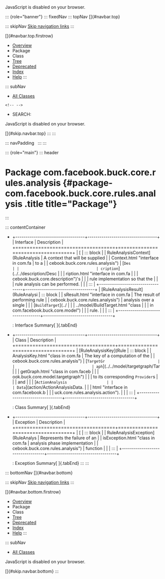 <div>

JavaScript is disabled on your browser.

</div>

::: {role="banner"}
::: fixedNav
::: topNav
[]{#navbar.top}

::: skipNav
[Skip navigation links](#skip.navbar.top "Skip navigation links")
:::

[]{#navbar.top.firstrow}

-   [Overview](../../../../../../index.html)
-   Package
-   Class
-   [Tree](package-tree.html)
-   [Deprecated](../../../../../../deprecated-list.html)
-   [Index](../../../../../../index-all.html)
-   [Help](../../../../../../help-doc.html)
:::

::: subNav
-   [All Classes](../../../../../../allclasses.html)

```{=html}
<!-- -->
```
-   SEARCH:

<div>

<div>

JavaScript is disabled on your browser.

</div>

</div>

[]{#skip.navbar.top}
:::
:::

::: navPadding
 
:::
:::

::: {role="main"}
::: header
# Package com.facebook.buck.core.rules.analysis {#package-com.facebook.buck.core.rules.analysis .title title="Package"}
:::

::: contentContainer
-   +-----------------------------------+-----------------------------------+
    | Interface                         | Description                       |
    +===================================+===================================+
    | [                                 | ::: block                         |
    | RuleAnalysisContext](RuleAnalysis | A context that will be supplied   |
    | Context.html "interface in com.fa | to a                              |
    | cebook.buck.core.rules.analysis") | [`Des                             |
    |                                   | cription`](../../description/Desc |
    |                                   | ription.html "interface in com.fa |
    |                                   | cebook.buck.core.description")\'s |
    |                                   | rule implementation so that the   |
    |                                   | rule analysis can be performed.   |
    |                                   | :::                               |
    +-----------------------------------+-----------------------------------+
    | [RuleAnalysisResult](RuleAnalysi  | ::: block                         |
    | sResult.html "interface in com.fa | The result of performing rule     |
    | cebook.buck.core.rules.analysis") | analysis over a single            |
    |                                   | [`BuildTarget`](../               |
    |                                   | ../model/BuildTarget.html "class  |
    |                                   | in com.facebook.buck.core.model") |
    |                                   | rule.                             |
    |                                   | :::                               |
    +-----------------------------------+-----------------------------------+

    : Interface Summary[ ]{.tabEnd}

-   +-----------------------------------+-----------------------------------+
    | Class                             | Description                       |
    +===================================+===================================+
    | [RuleAnalysisKey](Rule            | ::: block                         |
    | AnalysisKey.html "class in com.fa | The key of a computation of the   |
    | cebook.buck.core.rules.analysis") | [`TargetGr                        |
    |                                   | aph`](../../model/targetgraph/Tar |
    |                                   | getGraph.html "class in com.faceb |
    |                                   | ook.buck.core.model.targetgraph") |
    |                                   | to its corresponding `Provider`s  |
    |                                   | and                               |
    |                                   | [`ActionAnalysis                  |
    |                                   | Data`](action/ActionAnalysisData. |
    |                                   | html "interface in com.facebook.b |
    |                                   | uck.core.rules.analysis.action"). |
    |                                   | :::                               |
    +-----------------------------------+-----------------------------------+

    : Class Summary[ ]{.tabEnd}

-   +-----------------------------------+-----------------------------------+
    | Exception                         | Description                       |
    +===================================+===================================+
    | [                                 | ::: block                         |
    | RuleAnalysisException](RuleAnalys | Represents the failure of an      |
    | isException.html "class in com.fa | analysis phase implementation     |
    | cebook.buck.core.rules.analysis") | function                          |
    |                                   | :::                               |
    +-----------------------------------+-----------------------------------+

    : Exception Summary[ ]{.tabEnd}
:::
:::

::: bottomNav
[]{#navbar.bottom}

::: skipNav
[Skip navigation links](#skip.navbar.bottom "Skip navigation links")
:::

[]{#navbar.bottom.firstrow}

-   [Overview](../../../../../../index.html)
-   Package
-   Class
-   [Tree](package-tree.html)
-   [Deprecated](../../../../../../deprecated-list.html)
-   [Index](../../../../../../index-all.html)
-   [Help](../../../../../../help-doc.html)
:::

::: subNav
-   [All Classes](../../../../../../allclasses.html)

<div>

<div>

JavaScript is disabled on your browser.

</div>

</div>

[]{#skip.navbar.bottom}
:::
